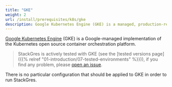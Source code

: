 ```yaml
---
title: "GKE"
weight: 2
url: /install/prerequisites/k8s/gke
description: Google Kubernetes Engine (GKE) is a managed, production-ready environment for running containerized applications.
---
```


[Google Kubernetes Engine](https://cloud.google.com/kubernetes-engine/) (GKE) is a Google-managed implementation of the Kubernetes open source container orchestration platform.

> StackGres is actively tested with GKE (see the [tested versions page]({{% relref "01-introduction/07-tested-environments" %}})), if you find any problem, please [open an issue](https://gitlab.com/ongresinc/stackgres/-/issues/new).

There is no particular configuration that should be applied to GKE in order to run StackGres.
